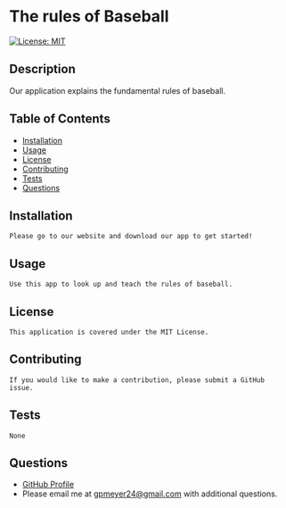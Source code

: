 
# The rules of Baseball

[![License: MIT](https://img.shields.io/badge/License-MIT-green.svg)](https://opensource.org/licenses/MIT)
     
## Description
Our application explains the fundamental rules of baseball.
        
## Table of Contents
- [Installation](#installation)
- [Usage](#usage)
- [License](#license)
- [Contributing](#contributing)
- [Tests](#tests)
- [Questions](#questions)

## Installation
    Please go to our website and download our app to get started!

## Usage
    Use this app to look up and teach the rules of baseball.

## License

    This application is covered under the MIT License.
        
## Contributing
    If you would like to make a contribution, please submit a GitHub issue.
        
## Tests
    None
        
## Questions
* [GitHub Profile](https://github.com/gmeyer24)
* Please email me at gpmeyer24@gmail.com with additional questions. 